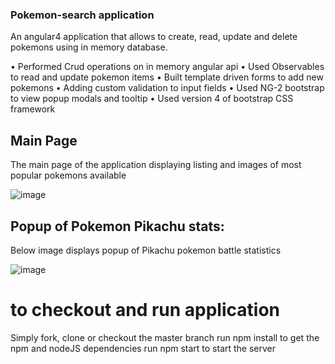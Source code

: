 ### Pokemon-search application
An angular4 application that allows to create, read, update and delete pokemons using in memory database.

• Performed Crud operations on in memory angular api
• Used Observables to read and update pokemon items
• Built template driven forms to add new pokemons
• Adding custom validation to input fields
• Used NG-2 bootstrap to view popup modals and tooltip
• Used version 4 of bootstrap CSS framework

## Main Page
The main page of the application displaying listing and images of most popular pokemons available

![image](https://user-images.githubusercontent.com/19658505/52916338-1e8f9200-32ac-11e9-8f14-19b9eec775f4.png)


## Popup of Pokemon Pikachu stats:
Below image displays popup of Pikachu pokemon battle statistics

![image](https://user-images.githubusercontent.com/19658505/52916413-27cd2e80-32ad-11e9-9795-2a60ff786518.png)

# to checkout and run application
Simply fork, clone or checkout the master branch
run npm install to get the npm and nodeJS dependencies
run npm start to start the server
